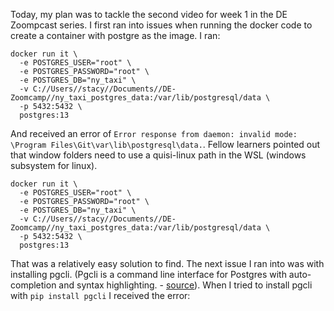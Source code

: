 Today, my plan was to tackle the second video for week 1 in the DE Zoompcast series. I first ran into issues when running the docker code to create a container with postgre as the image. I ran:

```console
docker run it \
  -e POSTGRES_USER="root" \
  -e POSTGRES_PASSWORD="root" \
  -e POSTGRES_DB="ny_taxi" \
  -v C://Users//stacy//Documents//DE-Zoomcamp//ny_taxi_postgres_data:/var/lib/postgresql/data \
  -p 5432:5432 \
  postgres:13
```
And received an error of `Error response from daemon: invalid mode: \Program Files\Git\var\lib\postgresql\data.`. Fellow learners pointed out that window folders need to use a  quisi-linux path in the WSL (windows subsystem for linux). 
  
```console
docker run it \
  -e POSTGRES_USER="root" \
  -e POSTGRES_PASSWORD="root" \
  -e POSTGRES_DB="ny_taxi" \
  -v C://Users//stacy//Documents//DE-Zoomcamp//ny_taxi_postgres_data:/var/lib/postgresql/data \
  -p 5432:5432 \
  postgres:13
```

That was a relatively easy solution to find. The next issue I ran into was with installing pgcli. (Pgcli is a command line interface for Postgres with auto-completion and syntax highlighting. - [source](https://www.pgcli.com/)). When I tried to install pgcli with `pip install pgcli` I received the error:

